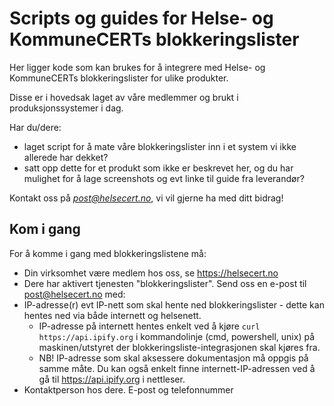# Scripts og guides for Helse- og KommuneCERTs blokkeringslister

Her ligger kode som kan brukes for å integrere med Helse- og KommuneCERTs blokkeringslister for ulike produkter.

Disse er i hovedsak laget av våre medlemmer og brukt i produksjonssystemer i dag. 

Har du/dere:
* laget script for å mate våre blokkeringslister inn i et system vi ikke allerede har dekket? 
* satt opp dette for et produkt som ikke er beskrevet her, og du har mulighet for å lage screenshots og evt linke til guide fra leverandør? 

Kontakt oss på *post@helsecert.no*, vi vil gjerne ha med ditt bidrag!

Kom i gang
--

For å komme i gang med blokkeringslistene må:
* Din virksomhet være medlem hos oss, se https://helsecert.no
* Dere har aktivert tjenesten "blokkeringslister". Send oss en e-post til post@helsecert.no med:
 * IP-adresse(r) evt IP-nett som skal hente ned blokkeringslister - dette kan hentes ned via både internett og helsenett.
   * IP-adresse på internett hentes enkelt ved å kjøre `curl https://api.ipify.org` i kommandolinje (cmd, powershell, unix) på maskinen/utstyret der blokkeringsliste-integrasjonen skal kjøres fra.
   * NB! IP-adresse som skal aksessere dokumentasjon må oppgis på samme måte. Du kan også enkelt finne internett-IP-adressen ved å gå til https://api.ipify.org i nettleser.
 * Kontaktperson hos dere. E-post og telefonnummer
